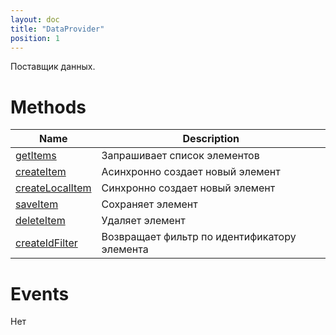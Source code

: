 ```yaml
---
layout: doc
title: "DataProvider"
position: 1
---
```


Поставщик данных.

# Methods

|Name|Description|
|----|---------|
|[getItems](DataProvider.getItems/)|Запрашивает список элементов|
|[createItem](DataProvider.createItem/)|Асинхронно создает новый элемент|
|[createLocalItem](DataProvider.createLocalItem/)|Синхронно создает новый элемент|
|[saveItem](DataProvider.saveItem/)|Сохраняет элемент|
|[deleteItem](DataProvider.deleteItem/)|Удаляет элемент|
|[createIdFilter](DataProvider.createIdFilter/)|Возвращает фильтр по идентификатору элемента|

# Events

Нет
